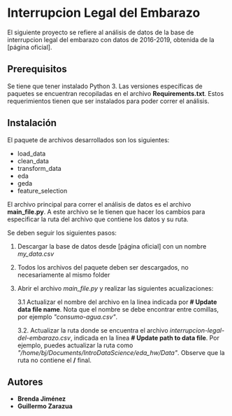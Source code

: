 
# Interrupcion Legal del Embarazo

El siguiente proyecto se refiere al análisis de datos de la base de interrupcion legal del embarazo con datos de 2016-2019, obtenida de la [página oficial].

[1]: https://datos.cdmx.gob.mx/explore/dataset/interrupcion-legal-del-embarazo

## Prerequisitos

Se tiene que tener instalado Python 3. Las versiones específicas de paquetes se encuentran recopiladas en el archivo **Requirements.txt**. Estos requerimientos tienen que ser instalados para poder correr el análisis.

## Instalación

El paquete de archivos desarrollados son los siguientes:
- load_data 
- clean_data
- transform_data
- eda
- geda
- feature_selection

El archivo principal para correr el análisis de datos es el archivo **main_file.py**. A este archivo se le tienen que hacer los cambios para especificar la ruta del archivo que contiene los datos y su ruta. 

Se deben seguir los siguientes pasos:

 1. Descargar la base de datos desde [página oficial] con un nombre *my_data.csv* 
 2. Todos los archivos del paquete deben ser descargados, no necesariamente al mismo folder
 3. Abrir el archivo *main_file.py* y realizar las siguientes acualizaciones:
     
     3.1 Actualizar el nombre del archivo en la linea indicada por **# Update data file name**. Nota que el nombre se debe encontrar entre comillas, por ejemplo *"consumo-agua.csv"*.
     
     3.2. Actualizar la ruta donde se encuentra el archivo *interrupcion-legal-del-embarazo.csv*, indicada en la linea **# Update path to data file**. Por ejemplo, puedes actualizar la ruta como *"/home/bj/Documents/IntroDataScience/eda_hw/Data"*. Observe que la ruta no contiene el **/** final.
      

## Autores

- **Brenda Jiménez**
- **Guillermo Zarazua**
